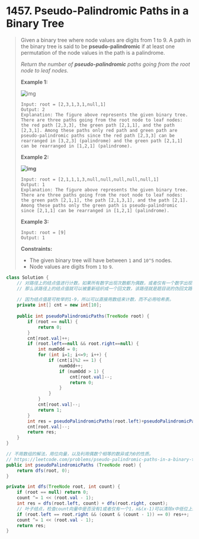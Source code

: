 # 1457. Pseudo-Palindromic Paths in a Binary Tree

> Given a binary tree where node values are digits from 1 to 9. A path in the binary tree is said to be **pseudo-palindromic** if at least one permutation of the node values in the path is a palindrome.
>
> *Return the number of **pseudo-palindromic** paths going from the root node to leaf nodes.*
>
>  
>
> **Example 1:**
>
> ![img](https://assets.leetcode.com/uploads/2020/05/06/palindromic_paths_1.png)
>
> ```
> Input: root = [2,3,1,3,1,null,1]
> Output: 2 
> Explanation: The figure above represents the given binary tree. There are three paths going from the root node to leaf nodes: the red path [2,3,3], the green path [2,1,1], and the path [2,3,1]. Among these paths only red path and green path are pseudo-palindromic paths since the red path [2,3,3] can be rearranged in [3,2,3] (palindrome) and the green path [2,1,1] can be rearranged in [1,2,1] (palindrome).
> ```
>
> **Example 2:**
>
> **![img](https://assets.leetcode.com/uploads/2020/05/07/palindromic_paths_2.png)**
>
> ```
> Input: root = [2,1,1,1,3,null,null,null,null,null,1]
> Output: 1 
> Explanation: The figure above represents the given binary tree. There are three paths going from the root node to leaf nodes: the green path [2,1,1], the path [2,1,3,1], and the path [2,1]. Among these paths only the green path is pseudo-palindromic since [2,1,1] can be rearranged in [1,2,1] (palindrome).
> ```
>
> **Example 3:**
>
> ```
> Input: root = [9]
> Output: 1
> ```
>
>  
>
> **Constraints:**
>
> - The given binary tree will have between `1` and `10^5` nodes.
> - Node values are digits from `1` to `9`.

```java
class Solution {
    // 对路径上的结点值进行计数，如果所有数字出现次数都为偶数，或者仅有一个数字出现奇数次，
    // 那么该路径上的结点值就可以被重新组织成一个回文数，该路径就是题目说的伪回文路径。
    
    // 因为结点值是可枚举的1-9，所以可以直接用数组来计数，而不必用哈希表。
    private int[] cnt = new int[10];
    
    public int pseudoPalindromicPaths(TreeNode root) {
        if (root == null) {
            return 0;
        }
        cnt[root.val]++;
        if (root.left==null && root.right==null) {
            int numOdd = 0;
            for (int i=1; i<=9; i++) {
                if (cnt[i]%2 == 1) {
                    numOdd++;
                    if (numOdd > 1) {
                        cnt[root.val]--;
                        return 0;
                    }
                }
            }
            cnt[root.val]--;
            return 1;
        }
        int res = pseudoPalindromicPaths(root.left)+pseudoPalindromicPaths(root.right);
        cnt[root.val]--;
        return res;
    }
}
```

```java
// 不用数组的解法，用位向量，以及利用偶数个相等的数异或为0的性质。
// https://leetcode.com/problems/pseudo-palindromic-paths-in-a-binary-tree/discuss/648534/JavaC%2B%2BPython-At-most-one-odd-occurrence
public int pseudoPalindromicPaths (TreeNode root) {
    return dfs(root, 0);
}

private int dfs(TreeNode root, int count) {
    if (root == null) return 0;
    count ^= 1 << (root.val - 1);
    int res = dfs(root.left, count) + dfs(root.right, count);
    // 叶子结点，检查count向量中是否没有1或者仅有一个1，x&(x-1)可以清除x中低位上的第一个1，-1相当于+全1，若x为1010，则x-1为1001，相与得到1000。如果返回的是0，那说明原x中只有一个1或者没有1，被清除后，得到0。
    if (root.left == root.right && (count & (count - 1)) == 0) res++;
    count ^= 1 << (root.val - 1);
    return res;
}
```


